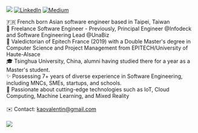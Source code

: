 [![](https://visitcount.itsvg.in/api?id=edai&icon=0&color=1)](https://visitcount.itsvg.in)
[![LinkedIn](https://img.shields.io/badge/LinkedIn-%230077B5.svg?logo=linkedin&logoColor=white)](https://linkedin.com/in/valentinkao) [![Medium](https://img.shields.io/badge/Medium-12100E?logo=medium&logoColor=white)](https://medium.com/@kaovalentin) 

🇫🇷  French born Asian software engineer based in Taipei, Taiwan <br>🏢 Freelance Software Engineer - Previously, Principal Engineer @Infodeck and Software Engineering Lead @UnaBiz <br>🚀 Valedictorian of Epitech France (2019) with a Double Master's degree in Computer Science and Project Management from EPITECH/University of Haute-Alsace<br>🎓 Tsinghua University, China, alumni having studied there for a year as a Master's student.<br>✨ Possessing 7+ years of diverse experience in Software Engineering, including MNCs, SMEs, startups, and schools.<br>💼 Passionate about cutting-edge technologies such as IoT, Cloud Computing, Machine Learning, and Mixed Reality<br><br> ✉️ Contact: kaovalentin@gmail.com
<br/><br/>
![](https://github-contributor-stats.vercel.app/api?username=edai&limit=5&theme=dark&combine_all_yearly_contributions=true)
